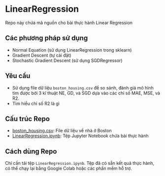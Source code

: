 # LinearRegression

Repo này chứa mã nguồn cho bài thực hành Linear Regression

## Các phương pháp sử dụng
- Normal Equation (sử dụng LinearRegression trong sklearn)
- Gradient Descent (tự cài đặt)
- Stochastic Gradient Descent (sử dụng SGDRegressor)

## Yêu cầu
- Sử dụng file dữ liệu `boston_housing.csv` để so sánh, đánh giá mô hình tìm được bởi 3 kĩ thuật NE, GD, và SGD dựa vào các chỉ số MAE, MSE, và R2. 
- Tìm hiểu chỉ số R2 là gì 

## Cấu trúc Repo
- [boston_housing.csv](/boston_housing.csv): File dữ liệu về nhà ở Boston
- [LinearRegression.ipynb](/LinearRegression.ipynb): Tệp Jupyter Notebook chứa bài thực hành

## Cách dùng Repo
Chỉ cần tải tệp `LinearRegression.ipynb`. Tệp đã có sẵn kết quả thực hành, có thể chạy lại bằng Google Colab hoặc các phần mềm hỗ trợ.
